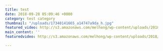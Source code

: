 ```yaml
---
title: test
date: 2018-09-28 05:09:46 +0000
category: test category
thumbnail: "/uploads/17340141665_a14747a9da_h.jpg"
featured_video: http://s3.amazonaws.com/melhong/wp-content/uploads/2018/09/27235126/Fuku-final-cut-3-1.mp4
main_content: ''
featuredvideo: http://s3.amazonaws.com/melhong/wp-content/uploads/2018/09/27235126/Fuku-final-cut-3-1.mp4

---
```

